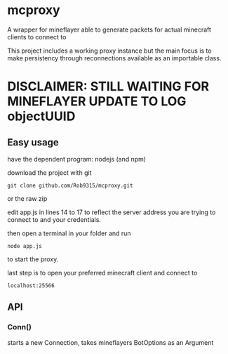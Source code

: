 # mcproxy

A wrapper for mineflayer able to generate packets for actual minecraft clients to connect to

This project includes a working proxy instance but the main focus is to make persistency through reconnections available as an importable class. 

# DISCLAIMER: STILL WAITING FOR MINEFLAYER UPDATE TO LOG objectUUID

## Easy usage

have the dependent program: nodejs (and npm)

download the project with git

```shell
git clone github.com/Rob9315/mcproxy.git
```

or the raw zip

edit app.js in lines 14 to 17 to reflect the server address you are trying to connect to and your credentials.

then open a terminal in your folder and run

```shell
node app.js
```

to start the proxy.

last step is to open your preferred minecraft client and connect to

```
localhost:25566
```

## API

### Conn()

starts a new Connection, takes mineflayers BotOptions as an Argument
